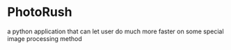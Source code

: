 # PhotoRush
 a python application that can let user do much more faster on some special image processing method
